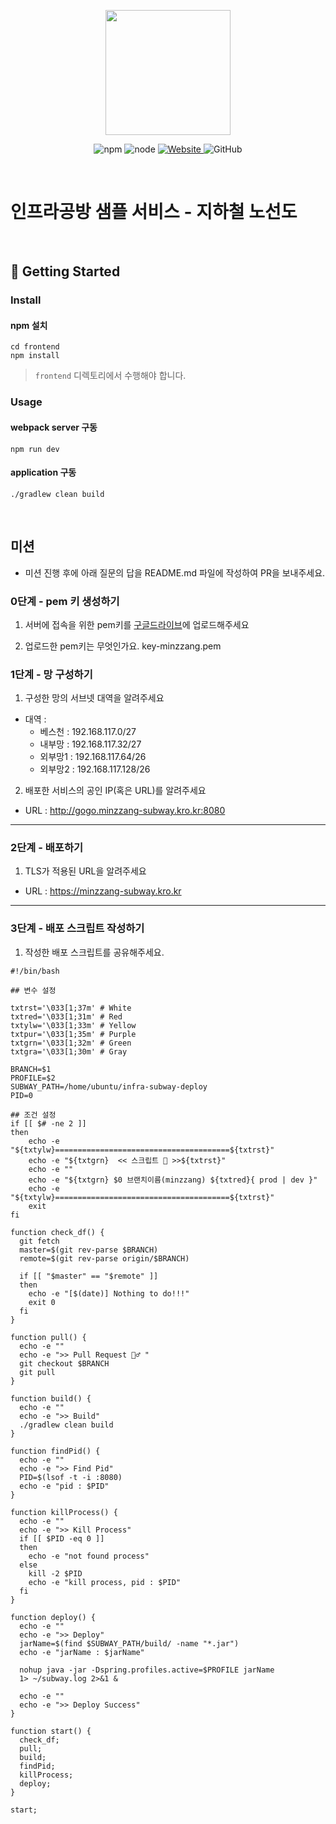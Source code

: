 <p align="center">
    <img width="200px;" src="https://raw.githubusercontent.com/woowacourse/atdd-subway-admin-frontend/master/images/main_logo.png"/>
</p>
<p align="center">
  <img alt="npm" src="https://img.shields.io/badge/npm-%3E%3D%205.5.0-blue">
  <img alt="node" src="https://img.shields.io/badge/node-%3E%3D%209.3.0-blue">
  <a href="https://edu.nextstep.camp/c/R89PYi5H" alt="nextstep atdd">
    <img alt="Website" src="https://img.shields.io/website?url=https%3A%2F%2Fedu.nextstep.camp%2Fc%2FR89PYi5H">
  </a>
  <img alt="GitHub" src="https://img.shields.io/github/license/next-step/atdd-subway-service">
</p>

<br>

# 인프라공방 샘플 서비스 - 지하철 노선도

<br>

## 🚀 Getting Started

### Install
#### npm 설치
```
cd frontend
npm install
```
> `frontend` 디렉토리에서 수행해야 합니다.

### Usage
#### webpack server 구동
```
npm run dev
```
#### application 구동
```
./gradlew clean build
```
<br>

## 미션

* 미션 진행 후에 아래 질문의 답을 README.md 파일에 작성하여 PR을 보내주세요.

### 0단계 - pem 키 생성하기

1. 서버에 접속을 위한 pem키를 [구글드라이브](https://drive.google.com/drive/folders/1dZiCUwNeH1LMglp8dyTqqsL1b2yBnzd1?usp=sharing)에 업로드해주세요

2. 업로드한 pem키는 무엇인가요.
key-minzzang.pem

### 1단계 - 망 구성하기
1. 구성한 망의 서브넷 대역을 알려주세요
- 대역 : 
  * 베스천 : 192.168.117.0/27
  *  내부망 : 192.168.117.32/27
  *  외부망1 : 192.168.117.64/26
  *  외부망2 : 192.168.117.128/26
2. 배포한 서비스의 공인 IP(혹은 URL)를 알려주세요

- URL : http://gogo.minzzang-subway.kro.kr:8080



---

### 2단계 - 배포하기
1. TLS가 적용된 URL을 알려주세요

- URL : https://minzzang-subway.kro.kr

---

### 3단계 - 배포 스크립트 작성하기

1. 작성한 배포 스크립트를 공유해주세요.
```
#!/bin/bash

## 변수 설정

txtrst='\033[1;37m' # White
txtred='\033[1;31m' # Red
txtylw='\033[1;33m' # Yellow
txtpur='\033[1;35m' # Purple
txtgrn='\033[1;32m' # Green
txtgra='\033[1;30m' # Gray

BRANCH=$1
PROFILE=$2
SUBWAY_PATH=/home/ubuntu/infra-subway-deploy
PID=0

## 조건 설정
if [[ $# -ne 2 ]]
then
    echo -e "${txtylw}=======================================${txtrst}"
    echo -e "${txtgrn}  << 스크립트 🧐 >>${txtrst}"
    echo -e ""
    echo -e "${txtgrn} $0 브랜치이름(minzzang) ${txtred}{ prod | dev }"
    echo -e "${txtylw}=======================================${txtrst}"
    exit
fi

function check_df() {
  git fetch
  master=$(git rev-parse $BRANCH)
  remote=$(git rev-parse origin/$BRANCH)

  if [[ "$master" == "$remote" ]]
  then
    echo -e "[$(date)] Nothing to do!!!"
    exit 0
  fi
}

function pull() {
  echo -e ""
  echo -e ">> Pull Request 🏃♂️ "
  git checkout $BRANCH
  git pull
}

function build() {
  echo -e ""
  echo -e ">> Build"
  ./gradlew clean build
}

function findPid() {
  echo -e ""
  echo -e ">> Find Pid"
  PID=$(lsof -t -i :8080)
  echo -e "pid : $PID"
}

function killProcess() {
  echo -e ""
  echo -e ">> Kill Process"
  if [[ $PID -eq 0 ]]
  then
    echo -e "not found process"
  else
    kill -2 $PID
    echo -e "kill process, pid : $PID"
  fi
}

function deploy() {
  echo -e ""
  echo -e ">> Deploy"
  jarName=$(find $SUBWAY_PATH/build/ -name "*.jar")
  echo -e "jarName : $jarName"

  nohup java -jar -Dspring.profiles.active=$PROFILE jarName
  1> ~/subway.log 2>&1 &

  echo -e ""
  echo -e ">> Deploy Success"
}

function start() {
  check_df;
  pull;
  build;
  findPid;
  killProcess;
  deploy;
}

start;
```

